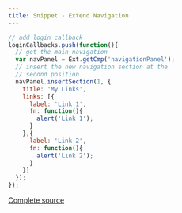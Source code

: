```yaml
---
title: Snippet - Extend Navigation
---
```


```javascript
// add login callback
loginCallbacks.push(function(){
  // get the main navigation
  var navPanel = Ext.getCmp('navigationPanel');
  // insert the new navigation section at the
  // second position
  navPanel.insertSection(1, {
    title: 'My Links',
    links: [{
      label: 'Link 1',
      fn: function(){
        alert('Link 1');
      }
    },{
      label: 'Link 2',
      fn: function(){
        alert('Link 2');
      }
    }]
  });
});
```

[Complete source](https://bitbucket.org/sdorra/scm-code-snippets/src/tip/001-extend-navigation)
